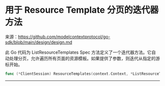 # 用于 Resource Template 分页的迭代器方法

来源：https://github.com/modelcontextprotocol/go-sdk/blob/main/design/design.md

此 Go 代码为 ListResourceTemplates Spec 方法定义了一个迭代器方法。它自动处理分页，允许遍历所有页面的资源模板。如果提供了参数，则迭代从指定的游标开始。

```Go
func (*ClientSession) ResourceTemplates(context.Context, *ListResourceTemplatesParams) iter.Seq2[ResourceTemplate, error]
```

--------------------------------
